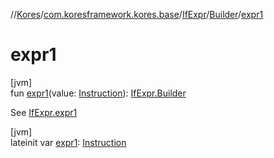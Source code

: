 //[Kores](../../../../index.md)/[com.koresframework.kores.base](../../index.md)/[IfExpr](../index.md)/[Builder](index.md)/[expr1](expr1.md)

# expr1

[jvm]\
fun [expr1](expr1.md)(value: [Instruction](../../../com.koresframework.kores/-instruction/index.md)): [IfExpr.Builder](index.md)

See [IfExpr.expr1](../expr1.md)

[jvm]\
lateinit var [expr1](expr1.md): [Instruction](../../../com.koresframework.kores/-instruction/index.md)
